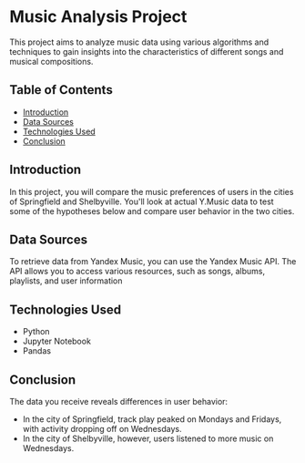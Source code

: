 # Music Analysis Project

This project aims to analyze music data using various algorithms and techniques to gain insights into the characteristics of different songs and musical compositions.

## Table of Contents

- [Introduction](#introduction)
- [Data Sources](#data-sources)
- [Technologies Used](#technologies-used)
- [Conclusion](#Conclusion )

## Introduction

In this project, you will compare the music preferences of users in the cities of Springfield and Shelbyville. You'll look at actual Y.Music data to test some of the hypotheses below and compare user behavior in the two cities.

## Data Sources

To retrieve data from Yandex Music, you can use the Yandex Music API. The API allows you to access various resources, such as songs, albums, playlists, and user information

## Technologies Used
- Python
- Jupyter Notebook
- Pandas


## Conclusion
The data you receive reveals differences in user behavior:
- In the city of Springfield, track play peaked on Mondays and Fridays, with activity dropping off on Wednesdays.
- In the city of Shelbyville, however, users listened to more music on Wednesdays.